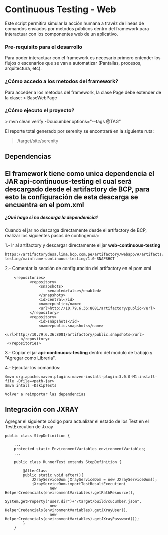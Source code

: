 <h1>Continuous Testing - Web</h1>

Este script permitira simular la acción humana a travéz de 
lineas de comandos enviados por metodos públicos dentro del 
framework para interactuar con los componentes web de un aplicativo.

<h3>Pre-requisito para el desarrollo</h3>
Para poder interactuar con el framework es necesario primero entender los flujos o escenarios que se van a automatizar
(Pantallas, procesos, arquitectura, etc). 

<h3>¿Cómo accedo a los metodos del framework?</h3>
Para acceder a los metodos del framework, la clase Page debe extender de la clase:
> BaseWebPage


<h3>¿Cómo ejecuto el proyecto?</h3>
> mvn clean verify -Dcucumber.options="--tags @TAG"


El reporte total generado por serenity se encontrará en la siguiente ruta:
> /target/site/serenity

<h2>Dependencias<h2>
El framework tiene como unica dependencia el JAR <b>api-continuous-testing</b> el cual será descargado
desde el artifactory de BCP, para esto la configuración de esta descarga se encuentra en el pom.xml

<h5>¿Qué hago si no descarga la dependenicia?</h5>
Cuando el jar no descarga directamente desde el artifactory de BCP, realizar los siguientes pasos de contingencia:

1.-  Ir al artifactory y descargar directamente el jar <b>web-continuous-testing</b>

```    
https://artifactorydesa.lima.bcp.com.pe/artifactory/webapp/#/artifacts/browse/tree/General/INCT.Snapshot/com/everis/continuous-testing/mainframe-continuous-testing/1.0-SNAPSHOT
```

2.-  Comentar la sección de configuración del artifactory en el pom.xml
 ```  
     <repositories>
            <repository>
                <snapshots>
                    <enabled>false</enabled>
                </snapshots>
                <id>central</id>
                <name>public</name>
                <url>http://10.79.6.36:8081/artifactory/public</url>
            </repository>
            <repository>
                <id>snapshots</id>
                <name>public.snapshots</name>
                <url>http://10.79.6.36:8081/artifactory/public.snapshots</url>
        </repository>
  </repositories>
```
      
3.-  Copiar el jar <b>api-continuous-testing</b> dentro del modulo de trabajo y "Agregar como Libreria".

4.- Ejecutar los comandos:
    
    $mvn org.apache.maven.plugins:maven-install-plugin:3.0.0-M1:install-file -Dfile=<path-jar>
    $mvn intall -DskipTests
    
    Volver a reimportar las dependencias
    

## Integración con JXRAY

Agregar el siguiente código para actualizar el estado de los Test en 
el TestExecution de Jxray

``` 
public class StepDefinition {

    ...
    protected static EnvironmentVariables environmentVariables;
    ...

``` 
  
```  
    public class RunnerTest extends StepDefinition {
    
        @AfterClass
        public static void after(){
            JXrayServiceDom jXrayServiceDom = new JXrayServiceDom();
            jXrayServiceDom.importTestResultExecution(
                    new HelperCredencials(environmentVariables).getPathResource(),
                    System.getProperty("user.dir")+"/target/build/cucumber.json",
                    new HelperCredencials(environmentVariables).getJXrayUser(),
                    new HelperCredencials(environmentVariables).getJXrayPassword());
        }
    }
```